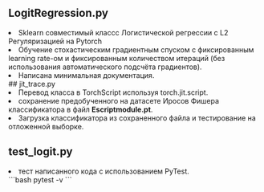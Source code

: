 ## LogitRegression.py
<li>Sklearn совместимый классс Логистической регрессии с L2 Регуляризацией на Pytorch</li>
<li>Обучение стохастическим градиентным спуском с фиксированным learning rate-ом и фиксированным количеством итераций 
(без использования автоматического подсчёта градиентов).</li> 
<li>Написана минимальная документация.</li>
## jit_trace.py
<li>Перевод класса в TorchScript используя torch.jit.script. </li>
<li>сохранение предобученного на датасете Иросов Фишера классификатора в файл <b>Escriptmodule.pt</b>. </li>
<li>Загрузка классификатора из сохраненного файла и тестирование на отложенной выборке.</li>


## test_logit.py
<li>тест написанного кода с использованием PyTest.</li>
```bash
pytest -v
```